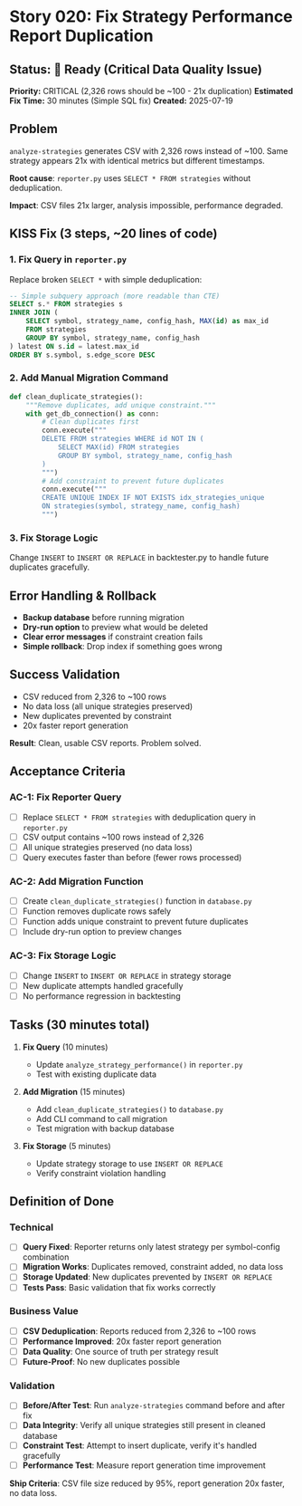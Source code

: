 # Story 020: Fix Strategy Performance Report Duplication

## Status: 🔴 Ready (Critical Data Quality Issue)

**Priority:** CRITICAL (2,326 rows should be ~100 - 21x duplication)
**Estimated Fix Time:** 30 minutes (Simple SQL fix)
**Created:** 2025-07-19

## Problem
`analyze-strategies` generates CSV with 2,326 rows instead of ~100. Same strategy appears 21x with identical metrics but different timestamps.

**Root cause**: `reporter.py` uses `SELECT * FROM strategies` without deduplication.

**Impact**: CSV files 21x larger, analysis impossible, performance degraded.

## KISS Fix (3 steps, ~20 lines of code)

### 1. Fix Query in `reporter.py` 
Replace broken `SELECT *` with simple deduplication:

```sql
-- Simple subquery approach (more readable than CTE)
SELECT s.* FROM strategies s
INNER JOIN (
    SELECT symbol, strategy_name, config_hash, MAX(id) as max_id
    FROM strategies 
    GROUP BY symbol, strategy_name, config_hash
) latest ON s.id = latest.max_id
ORDER BY s.symbol, s.edge_score DESC
```

### 2. Add Manual Migration Command
```python
def clean_duplicate_strategies():
    """Remove duplicates, add unique constraint."""
    with get_db_connection() as conn:
        # Clean duplicates first
        conn.execute("""
        DELETE FROM strategies WHERE id NOT IN (
            SELECT MAX(id) FROM strategies 
            GROUP BY symbol, strategy_name, config_hash
        )
        """)
        # Add constraint to prevent future duplicates
        conn.execute("""
        CREATE UNIQUE INDEX IF NOT EXISTS idx_strategies_unique 
        ON strategies(symbol, strategy_name, config_hash)
        """)
```

### 3. Fix Storage Logic
Change `INSERT` to `INSERT OR REPLACE` in backtester.py to handle future duplicates gracefully.

## Error Handling & Rollback
- **Backup database** before running migration
- **Dry-run option** to preview what would be deleted
- **Clear error messages** if constraint creation fails
- **Simple rollback**: Drop index if something goes wrong

## Success Validation
- CSV reduced from 2,326 to ~100 rows  
- No data loss (all unique strategies preserved)
- New duplicates prevented by constraint
- 20x faster report generation

**Result**: Clean, usable CSV reports. Problem solved.

## Acceptance Criteria

### AC-1: Fix Reporter Query
- [ ] Replace `SELECT * FROM strategies` with deduplication query in `reporter.py`
- [ ] CSV output contains ~100 rows instead of 2,326
- [ ] All unique strategies preserved (no data loss)
- [ ] Query executes faster than before (fewer rows processed)

### AC-2: Add Migration Function  
- [ ] Create `clean_duplicate_strategies()` function in `database.py`
- [ ] Function removes duplicate rows safely
- [ ] Function adds unique constraint to prevent future duplicates
- [ ] Include dry-run option to preview changes

### AC-3: Fix Storage Logic
- [ ] Change `INSERT` to `INSERT OR REPLACE` in strategy storage
- [ ] New duplicate attempts handled gracefully
- [ ] No performance regression in backtesting

## Tasks (30 minutes total)

1. **Fix Query** (10 minutes)
   - Update `analyze_strategy_performance()` in `reporter.py`
   - Test with existing duplicate data

2. **Add Migration** (15 minutes)  
   - Add `clean_duplicate_strategies()` to `database.py`
   - Add CLI command to call migration
   - Test migration with backup database

3. **Fix Storage** (5 minutes)
   - Update strategy storage to use `INSERT OR REPLACE`
   - Verify constraint violation handling

## Definition of Done

### Technical
- [ ] **Query Fixed**: Reporter returns only latest strategy per symbol-config combination
- [ ] **Migration Works**: Duplicates removed, constraint added, no data loss
- [ ] **Storage Updated**: New duplicates prevented by `INSERT OR REPLACE`
- [ ] **Tests Pass**: Basic validation that fix works correctly

### Business Value  
- [ ] **CSV Deduplication**: Reports reduced from 2,326 to ~100 rows
- [ ] **Performance Improved**: 20x faster report generation
- [ ] **Data Quality**: One source of truth per strategy result
- [ ] **Future-Proof**: No new duplicates possible

### Validation
- [ ] **Before/After Test**: Run `analyze-strategies` command before and after fix
- [ ] **Data Integrity**: Verify all unique strategies still present in cleaned database  
- [ ] **Constraint Test**: Attempt to insert duplicate, verify it's handled gracefully
- [ ] **Performance Test**: Measure report generation time improvement

**Ship Criteria**: CSV file size reduced by 95%, report generation 20x faster, no data loss.
